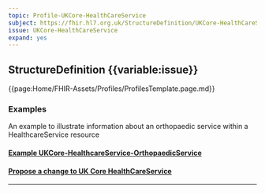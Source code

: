 ```yaml
---
topic: Profile-UKCore-HealthCareService
subject: https://fhir.hl7.org.uk/StructureDefinition/UKCore-HealthCareService
issue: UKCore-HealthCareService
expand: yes
---
```


## StructureDefinition {{variable:issue}}

{{page:Home/FHIR-Assets/Profiles/ProfilesTemplate.page.md}}


<div id="Examples" class="tabcontent">
  <h3>Examples</h3>
  An example to illustrate information about an orthopaedic service within a HealthcareService resource
<h4><a href='https://simplifier.net/guide/UK-Core-Implementation-Guide-STU3-Sequence/Home/Examples/Profile-Examples/Example-UKCore-HealthcareService-OrthopaedicService.page.md?version=current' target="_blank">Example UKCore-HealthcareService-OrthopaedicService</a></h4>
</div>

<div id="Feedback" class="tabcontent">
<h4><a href='https://simplifier.net/HL7FHIRUKCoreR4/UKCore-HealthCareService/~issues?level=File' target="_blank">Propose a change to UK Core HealthCareService </a></h4>
</div>

<hr class="thickline">

